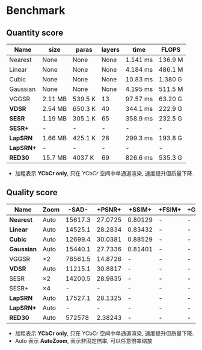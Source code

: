 # Benchmark

## Quantity score

Name|size|paras|layers|time|FLOPS|
----|----|-----|------|----|-----|
Nearest|None|None|None|1.141 ms|136.9 M
Linear|None|None|None|4.184 ms|486.1 M
Cubic|None|None|None|10.83 ms|1.380 G
Gaussian|None|None|None|4.195 ms|511.5 M
VGGSR|2.11 MB|539.5 K|13|97.57 ms|63.20 G
**VDSR**|2.54 MB|650.3 K|40|344.1 ms|222.9 G
**SESR**|1.19 MB|305.1 K|65|358.9 ms|232.5 G
**SESR+**|-|-|-|-|-
**LapSRN**|1.66 MB|425.1 K|28|299.3 ms|193.8 G
**LapSRN+**|-|-|-|-|-
**RED30**|15.7 MB|4037 K|69|826.6 ms| 535.3 G

- 加粗表示 **YCbCr only**, 只在 YCbCr 空间中单通道渲染, 速度提升但质量下降.

## Quality score

Name|Zoom|-SAD-|+PSNR+|+SSIM+|+FSIM+|+GMSD+
----|----|-----|------|------|------|------|
**Nearest**|Auto|15617.3|27.0725|0.80129|-|-
**Linear**|Auto|14525.1|28.2834|0.83432|-|-
**Cubic**|Auto|12699.4|30.0381|0.88529|-|-
**Gaussian**|Auto|15440.1|27.7336|0.81401|-|-
VGGSR|×2|78561.5|14.8726|-|-|-
**VDSR**|Auto|11215.1|30.8817|-|-|-
SESR|×2|14200.5|28.9835|-|-|-
SESR+|×4|-|-|-|-|-
**LapSRN**|Auto|17527.1|28.1325|-|-|-
**LapSRN+**|Auto|-|-|-|-|-
**RED30**|Auto|572578|2.38243|-|-|-

- 加粗表示 **YCbCr only**, 只在 YCbCr 空间中单通道渲染, 速度提升但质量下降.
- Auto 表示 **AutoZoom**, 表示非固定倍率, 可以任意倍率缩放